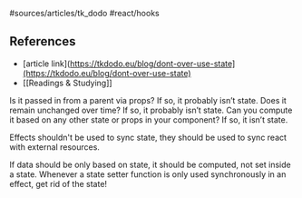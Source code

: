#sources/articles/tk_dodo #react/hooks
## References

- [article link](https://tkdodo.eu/blog/dont-over-use-state](https://tkdodo.eu/blog/dont-over-use-state)
- [[Readings & Studying]]

Is it passed in from a parent via props? If so, it probably isn’t state. Does it remain unchanged over time? If so, it probably isn’t state. Can you compute it based on any other state or props in your component? If so, it isn’t state.

Effects shouldn't be used to sync state, they should be used to sync react with external resources.

If data should be only based on state, it should be computed, not set inside a state. Whenever a state setter function is only used synchronously in an effect, get rid of the state!

